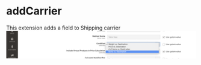 # addCarrier
This extension adds a field to Shipping carrier 
![Image of configuration](https://github.com/Asma-Hawari/addCarrier/blob/master/images/Screen%20Shot%202020-08-31%20at%205.54.02%20PM.png)
